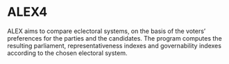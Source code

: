 # ALEX4
ALEX aims to compare eclectoral systems, on the basis of the voters’ preferences for the parties and the candidates. The program computes the resulting parliament, representativeness indexes and governability indexes according to the chosen electoral system.
